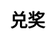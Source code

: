 ---
title: 兑奖
layout: toto_3/bonus
description: 玩幸运游戏多多3的时候，在这里查看自己是否中奖.
js: ["js/game/toto_3/parameter.js", "js/game/toto_3/share.js", "js/game/toto_3/bonus.js"]
css: ["css/game/toto_3/toto_3.css"]
---